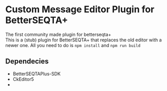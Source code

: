 # Custom Message Editor Plugin for BetterSEQTA+
The first community made plugin for betterseqta+
<br>
This is a (stub) plugin for BetterSEQTA+ that replaces the old editor with a newer one.
All you need to do is
```npm install```
and 
```npm run build```
## Dependecies
- BetterSEQTAPlus-SDK
- CkEditor5
- 
